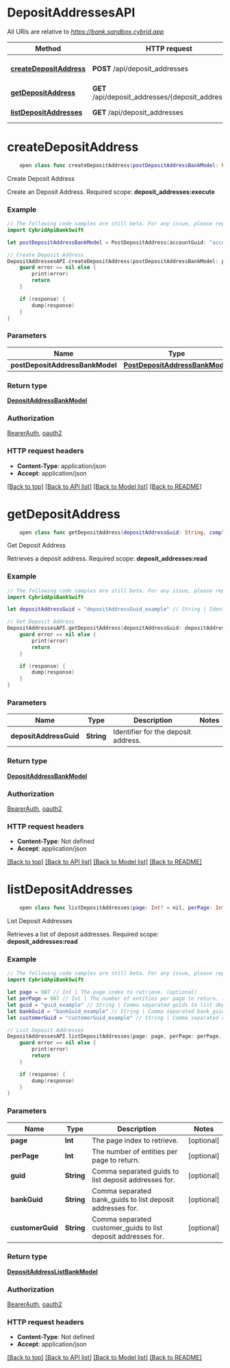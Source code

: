 # DepositAddressesAPI

All URIs are relative to *https://bank.sandbox.cybrid.app*

Method | HTTP request | Description
------------- | ------------- | -------------
[**createDepositAddress**](DepositAddressesAPI.md#createdepositaddress) | **POST** /api/deposit_addresses | Create Deposit Address
[**getDepositAddress**](DepositAddressesAPI.md#getdepositaddress) | **GET** /api/deposit_addresses/{deposit_address_guid} | Get Deposit Address
[**listDepositAddresses**](DepositAddressesAPI.md#listdepositaddresses) | **GET** /api/deposit_addresses | List Deposit Addresses


# **createDepositAddress**
```swift
    open class func createDepositAddress(postDepositAddressBankModel: PostDepositAddressBankModel, completion: @escaping (_ data: DepositAddressBankModel?, _ error: Error?) -> Void)
```

Create Deposit Address

Create an Deposit Address.  Required scope: **deposit_addresses:execute**

### Example
```swift
// The following code samples are still beta. For any issue, please report via http://github.com/OpenAPITools/openapi-generator/issues/new
import CybridApiBankSwift

let postDepositAddressBankModel = PostDepositAddress(accountGuid: "accountGuid_example") // PostDepositAddressBankModel | 

// Create Deposit Address
DepositAddressesAPI.createDepositAddress(postDepositAddressBankModel: postDepositAddressBankModel) { (response, error) in
    guard error == nil else {
        print(error)
        return
    }

    if (response) {
        dump(response)
    }
}
```

### Parameters

Name | Type | Description  | Notes
------------- | ------------- | ------------- | -------------
 **postDepositAddressBankModel** | [**PostDepositAddressBankModel**](PostDepositAddressBankModel.md) |  | 

### Return type

[**DepositAddressBankModel**](DepositAddressBankModel.md)

### Authorization

[BearerAuth](../README.md#BearerAuth), [oauth2](../README.md#oauth2)

### HTTP request headers

 - **Content-Type**: application/json
 - **Accept**: application/json

[[Back to top]](#) [[Back to API list]](../README.md#documentation-for-api-endpoints) [[Back to Model list]](../README.md#documentation-for-models) [[Back to README]](../README.md)

# **getDepositAddress**
```swift
    open class func getDepositAddress(depositAddressGuid: String, completion: @escaping (_ data: DepositAddressBankModel?, _ error: Error?) -> Void)
```

Get Deposit Address

Retrieves a deposit address.  Required scope: **deposit_addresses:read**

### Example
```swift
// The following code samples are still beta. For any issue, please report via http://github.com/OpenAPITools/openapi-generator/issues/new
import CybridApiBankSwift

let depositAddressGuid = "depositAddressGuid_example" // String | Identifier for the deposit address.

// Get Deposit Address
DepositAddressesAPI.getDepositAddress(depositAddressGuid: depositAddressGuid) { (response, error) in
    guard error == nil else {
        print(error)
        return
    }

    if (response) {
        dump(response)
    }
}
```

### Parameters

Name | Type | Description  | Notes
------------- | ------------- | ------------- | -------------
 **depositAddressGuid** | **String** | Identifier for the deposit address. | 

### Return type

[**DepositAddressBankModel**](DepositAddressBankModel.md)

### Authorization

[BearerAuth](../README.md#BearerAuth), [oauth2](../README.md#oauth2)

### HTTP request headers

 - **Content-Type**: Not defined
 - **Accept**: application/json

[[Back to top]](#) [[Back to API list]](../README.md#documentation-for-api-endpoints) [[Back to Model list]](../README.md#documentation-for-models) [[Back to README]](../README.md)

# **listDepositAddresses**
```swift
    open class func listDepositAddresses(page: Int? = nil, perPage: Int? = nil, guid: String? = nil, bankGuid: String? = nil, customerGuid: String? = nil, completion: @escaping (_ data: DepositAddressListBankModel?, _ error: Error?) -> Void)
```

List Deposit Addresses

Retrieves a list of deposit addresses.  Required scope: **deposit_addresses:read**

### Example
```swift
// The following code samples are still beta. For any issue, please report via http://github.com/OpenAPITools/openapi-generator/issues/new
import CybridApiBankSwift

let page = 987 // Int | The page index to retrieve. (optional)
let perPage = 987 // Int | The number of entities per page to return. (optional)
let guid = "guid_example" // String | Comma separated guids to list deposit addresses for. (optional)
let bankGuid = "bankGuid_example" // String | Comma separated bank_guids to list deposit addresses for. (optional)
let customerGuid = "customerGuid_example" // String | Comma separated customer_guids to list deposit addresses for. (optional)

// List Deposit Addresses
DepositAddressesAPI.listDepositAddresses(page: page, perPage: perPage, guid: guid, bankGuid: bankGuid, customerGuid: customerGuid) { (response, error) in
    guard error == nil else {
        print(error)
        return
    }

    if (response) {
        dump(response)
    }
}
```

### Parameters

Name | Type | Description  | Notes
------------- | ------------- | ------------- | -------------
 **page** | **Int** | The page index to retrieve. | [optional] 
 **perPage** | **Int** | The number of entities per page to return. | [optional] 
 **guid** | **String** | Comma separated guids to list deposit addresses for. | [optional] 
 **bankGuid** | **String** | Comma separated bank_guids to list deposit addresses for. | [optional] 
 **customerGuid** | **String** | Comma separated customer_guids to list deposit addresses for. | [optional] 

### Return type

[**DepositAddressListBankModel**](DepositAddressListBankModel.md)

### Authorization

[BearerAuth](../README.md#BearerAuth), [oauth2](../README.md#oauth2)

### HTTP request headers

 - **Content-Type**: Not defined
 - **Accept**: application/json

[[Back to top]](#) [[Back to API list]](../README.md#documentation-for-api-endpoints) [[Back to Model list]](../README.md#documentation-for-models) [[Back to README]](../README.md)

